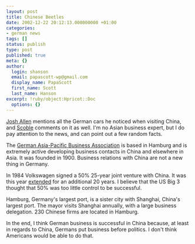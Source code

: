 ```yaml
---
layout: post
title: Chinese Beetles
date: 2002-12-22 20:12:13.000000000 +01:00
categories:
- german news
tags: []
status: publish
type: post
published: true
meta: {}
author:
  login: shanson
  email: papascott-wp@gmail.com
  display_name: PapaScott
  first_name: Scott
  last_name: Hanson
excerpt: !ruby/object:Hpricot::Doc
  options: {}
---
```

<p><a title="Better Living Through Software" href="http://www.netcrucible.com/blog/2002/12/22.html#a264">Josh Allen</a> mentions all the German cars he noticed when visiting China, and <a title="The Scobleizer Weblog" href="http://radio.weblogs.com/0001011/2002/12/22.html#a1928">Scoble</a> comments on it as well. I'm no Asian business expert, but I do pay attention to the news, and can point out a few random facts.</p>
<p>The <a title="Ostasiatischer Verein e.V." href="http://www.oav.de/index.php3?t=e">German Asia-Pacific Business Association</a> is based in Hamburg and is extremely active developing business contacts in China and elsewhere in Asia. It was founded in 1900. Business relations with China are not a new thing in Germany.</p>
<p>In 1984 Volkswagen signed a 50% 25-year joint venture with China. It was this year <a href="http://www.canadiandriver.com/news/020415-2.htm">extended</a> for an additional 20 years. I believe that the US Big 3 thought that 50% was too little control to be successful.</p>
<p>Hamburg, Germany's largest port, is a sister city with Shanghai, China's largest port. The mayor visits Shanghai annually, with a large business delegation. 230 Chinese firms are located in Hamburg.</p>
<p>In the end, I think German business is successful in China because, at least in regards to China,  Germans put business before politics. I don't think Americans would be able to do that.</p>
